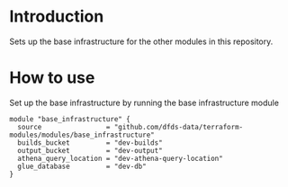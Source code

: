 # Introduction
Sets up the base infrastructure for the other modules in this repository.

# How to use

Set up the base infrastructure by running the base infrastructure module

``` hcl
module "base_infrastructure" {
  source                = "github.com/dfds-data/terraform-modules/modules/base_infrastructure"
  builds_bucket         = "dev-builds"
  output_bucket         = "dev-output"
  athena_query_location = "dev-athena-query-location"
  glue_database         = "dev-db"
}
``` 